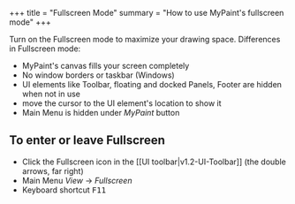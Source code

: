 +++
title = "Fullscreen Mode"
summary = "How to use MyPaint's fullscreen mode"
+++

Turn on the Fullscreen mode to maximize your drawing space. Differences in Fullscreen mode:
* MyPaint's canvas fills your screen completely
* No window borders or taskbar (Windows)
* UI elements like Toolbar, floating and docked Panels, Footer are hidden when not in use
* move the cursor to the UI element's location to show it
* Main Menu is hidden under _MyPaint_ button

## To enter or leave Fullscreen
* Click the Fullscreen icon in the [[UI toolbar|v1.2-UI-Toolbar]] (the double arrows, far right)
* Main Menu _View_ → _Fullscreen_
* Keyboard shortcut <kbd>F11</kbd>
